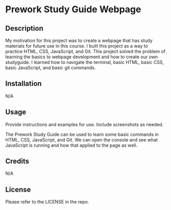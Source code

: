 # Prework Study Guide Webpage

## Description

My motivation for this project was to create a webpage that has study materials for future use in this course. 
I built this project as a way to practice HTML, CSS, JavaScript, and Git.
This project solved the problem of learning the basics to webpage development and how to create our own studyguide.
I learned how to navigate the terminal, basic HTML, basic CSS, basic JavaScript, and basic git commands. 

## Installation

N/A

## Usage

Provide instructions and examples for use. Include screenshots as needed.

The Prework Study Guide can be used to learn some basic commands in HTML, CSS, JavaScript, and Git. We can open the console and see what JavaScript is running and how that applied to the page as well. 

## Credits

N/A

## License

Please refer to the LICENSE in the repo.
